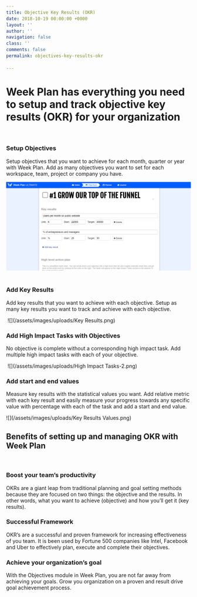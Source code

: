 ```yaml
---
title: Objective Key Results (OKR)
date: 2018-10-19 00:00:00 +0000
layout: ''
author: ''
navigation: false
class: ''
comments: false
permalink: objectives-key-results-okr

---
```

# Week Plan has everything you need to setup and track objective key results (OKR) for your organization

 

### Setup Objectives

Setup objectives that you want to achieve for each month, quarter or year with Week Plan. Add as many objectives you want to set for each workspace, team, project or company you have.

![](/assets/images/uploads/OKR.png) 

### Add Key Results

Add key results that you want to achieve with each objective. Setup as many key results you want to track and achieve with each objective.

 ![](/assets/images/uploads/Key Results.png)

### Add High Impact Tasks with Objectives

No objective is complete without a corresponding high impact task. Add multiple high impact tasks with each of your objective. 

 ![](/assets/images/uploads/High Impact Tasks-2.png)

### Add start and end values

Measure key results with the statistical values you want. Add relative metric with each key result and easily measure your progress towards any specific value with percentage with each of the task and add a start and end value.

![](/assets/images/uploads/Key Results Values.png) 

## Benefits of setting up and managing OKR with Week Plan

 

### Boost your team’s productivity

OKRs are a giant leap from traditional planning and goal setting methods because they are focused on two things: the objective and the results. In other words, what you want to achieve (objective) and how you’ll get it (key results).

### Successful Framework

OKR’s are a successful and proven framework for increasing effectiveness of you team. It is been used by Fortune 500 companies like lntel, Facebook and Uber to effectively plan, execute and complete their objectives.

### Achieve your organization’s goal

With the Objectives module in Week Plan, you are not far away from achieving your goals. Grow you organization on a proven and result drive goal achievement process.